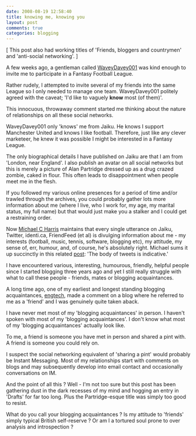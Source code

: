 ```yaml
---
date: 2008-08-19 12:58:40
title: knowing me, knowing you
layout: post
comments: true
categories: blogging
---
```

[ This post also had working titles of 'Friends, bloggers and
countrymen' and 'anti-social networking'. ]

A few weeks ago, a gentleman called
[WaveyDavey001](http://waveydavey001.jaiku.com/) was kind enough to
invite me to participate in a Fantasy Football League.

Rather rudely, I attempted to invite several of my friends into the same
League so I only needed to manage one team. WaveyDavey001 politely
agreed with the caveat; 'I'd like to vaguely **know** most (of them)'.

This innocuous, throwaway comment started me thinking about the nature
of relationships on all these social networks.

WaveyDavey001 only 'knows' me from Jaiku. He knows I support Manchester
United and knows I like football. Therefore, just like any clever
marketeer, he knew it was possible I might be interested in a Fantasy
League.

The only biographical details I have published on Jaiku are that I am
from 'London, near England'. I also publish an avatar on all social
networks but this is merely a picture of Alan Partridge dressed up as a
drug crazed zombie, caked in flour. This often leads to disappointment
when people meet me in the flesh.

If you followed my various online presences for a period of time and/or
trawled through the archives, you could probably gather lots more
information about me (where I live, who I work for, my age, my marital
status, my full name) but that would just make you a stalker and I could
get a restraining order.

Now [Michael C Harris](http://twofishcreative.com/michael/blog/)
maintains that every single utterance on Jaiku, Twitter, identi.ca,
FriendFeed (et al) is divulging information about me - my interests
(football, music, tennis, software, blogging etc), my attitude, my sense
of, err, humour, and, of course, he's absolutely right. Michael sums it
up succinctly in this related
[post](http://twofishcreative.com/michael/blog/2008/04/02/knowing-people):
'The body of tweets is indicative.'

I have encountered various, interesting, humourous, friendly, helpful
people since I started blogging three years ago and yet I still really
struggle with what to call these people - friends, mates or blogging
acquaintances.

A long time ago, one of my earliest and longest standing blogging
acquaintances, [engtech](http://internetducttape.com/), made a comment
on a blog where he referred to me as a 'friend' and I was genuinely
quite taken aback.

I have never met most of my 'blogging acquaintances' in person. I
haven't spoken with most of my 'blogging acquaintances'. I don't know
what most of my 'blogging acquaintances' actually look like.

To me, a friend is someone you have met in person and shared a pint
with. A friend is someone you could rely on.

I suspect the social networking equivalent of 'sharing a pint' would
probably be Instant Messaging. Most of my relationships start with
comments on blogs and may subsequently develop into email contact and
occasionally conversations on IM.

And the point of all this ? Well - I'm not too sure but this post has
been gathering dust in the dark recesses of my mind and hogging an entry
in 'Drafts' for far too long. Plus the Partridge-esque title was simply
too good to resist.

What do you call your blogging acquaintances ? Is my attitude to
'friends' simply typical British self-reserve ? Or am I a tortured soul
prone to over analysis and introspection ?
